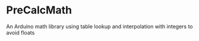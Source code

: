 # PreCalcMath
An Arduino math library using table lookup and interpolation with integers to avoid floats
